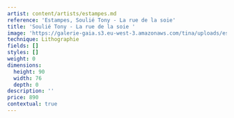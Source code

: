 ```yaml
---
artist: content/artists/estampes.md
reference: 'Estampes, Soulié Tony - La rue de la soie'
title: 'Soulié Tony - La rue de la soie '
image: 'https://galerie-gaia.s3.eu-west-3.amazonaws.com/tina/uploads/estampes/IMG_5735.jpg'
technique: Lithographie
fields: []
styles: []
weight: 0
dimensions:
  height: 90
  width: 76
  depth: 0
description: ''
price: 890
contextual: true
---
```


